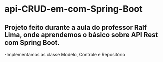 # api-CRUD-em-com-Spring-Boot
## Projeto feito durante a aula do professor Ralf Lima, onde aprendemos o básico sobre API Rest com Spring Boot.

-Implementamos as classe Modelo, Controle e Repositório
